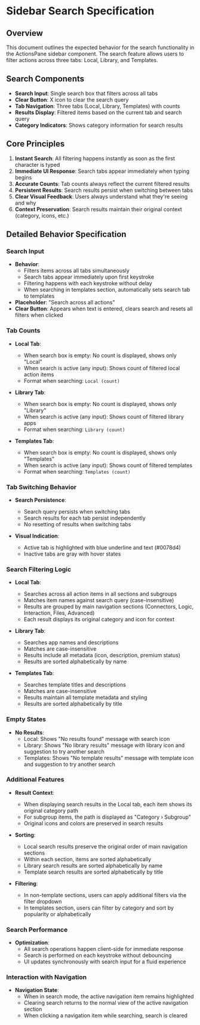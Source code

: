 # Sidebar Search Specification

## Overview
This document outlines the expected behavior for the search functionality in the ActionsPane sidebar component. The search feature allows users to filter actions across three tabs: Local, Library, and Templates.

## Search Components
- **Search Input**: Single search box that filters across all tabs
- **Clear Button**: X icon to clear the search query
- **Tab Navigation**: Three tabs (Local, Library, Templates) with counts
- **Results Display**: Filtered items based on the current tab and search query
- **Category Indicators**: Shows category information for search results

## Core Principles
1. **Instant Search**: All filtering happens instantly as soon as the first character is typed
2. **Immediate UI Response**: Search tabs appear immediately when typing begins
3. **Accurate Counts**: Tab counts always reflect the current filtered results
4. **Persistent Results**: Search results persist when switching between tabs
5. **Clear Visual Feedback**: Users always understand what they're seeing and why
6. **Context Preservation**: Search results maintain their original context (category, icons, etc.)

## Detailed Behavior Specification

### Search Input
- **Behavior**: 
  - Filters items across all tabs simultaneously
  - Search tabs appear immediately upon first keystroke
  - Filtering happens with each keystroke without delay
  - When searching in templates section, automatically sets search tab to templates
- **Placeholder**: "Search across all actions"
- **Clear Button**: Appears when text is entered, clears search and resets all filters when clicked

### Tab Counts
- **Local Tab**:
  - When search box is empty: No count is displayed, shows only "Local"
  - When search is active (any input): Shows count of filtered local action items
  - Format when searching: `Local (count)`
  
- **Library Tab**:
  - When search box is empty: No count is displayed, shows only "Library"
  - When search is active (any input): Shows count of filtered library apps
  - Format when searching: `Library (count)`
  
- **Templates Tab**:
  - When search box is empty: No count is displayed, shows only "Templates"
  - When search is active (any input): Shows count of filtered templates
  - Format when searching: `Templates (count)`

### Tab Switching Behavior
- **Search Persistence**: 
  - Search query persists when switching tabs
  - Search results for each tab persist independently
  - No resetting of results when switching tabs
  
- **Visual Indication**:
  - Active tab is highlighted with blue underline and text (#0078d4)
  - Inactive tabs are gray with hover states

### Search Filtering Logic
- **Local Tab**: 
  - Searches across all action items in all sections and subgroups
  - Matches item names against search query (case-insensitive)
  - Results are grouped by main navigation sections (Connectors, Logic, Interaction, Files, Advanced)
  - Each result displays its original category and icon for context
  
- **Library Tab**:
  - Searches app names and descriptions
  - Matches are case-insensitive
  - Results include all metadata (icon, description, premium status)
  - Results are sorted alphabetically by name
  
- **Templates Tab**:
  - Searches template titles and descriptions
  - Matches are case-insensitive
  - Results maintain all template metadata and styling
  - Results are sorted alphabetically by title

### Empty States
- **No Results**:
  - Local: Shows "No results found" message with search icon
  - Library: Shows "No library results" message with library icon and suggestion to try another search
  - Templates: Shows "No template results" message with template icon and suggestion to try another search

### Additional Features
- **Result Context**: 
  - When displaying search results in the Local tab, each item shows its original category path
  - For subgroup items, the path is displayed as "Category › Subgroup"
  - Original icons and colors are preserved in search results

- **Sorting**:
  - Local search results preserve the original order of main navigation sections
  - Within each section, items are sorted alphabetically
  - Library search results are sorted alphabetically by name
  - Template search results are sorted alphabetically by title

- **Filtering**:
  - In non-template sections, users can apply additional filters via the filter dropdown
  - In templates section, users can filter by category and sort by popularity or alphabetically

### Search Performance
- **Optimization**:
  - All search operations happen client-side for immediate response
  - Search is performed on each keystroke without debouncing
  - UI updates synchronously with search input for a fluid experience

### Interaction with Navigation
- **Navigation State**:
  - When in search mode, the active navigation item remains highlighted
  - Clearing search returns to the normal view of the active navigation section
  - When clicking a navigation item while searching, search is cleared
